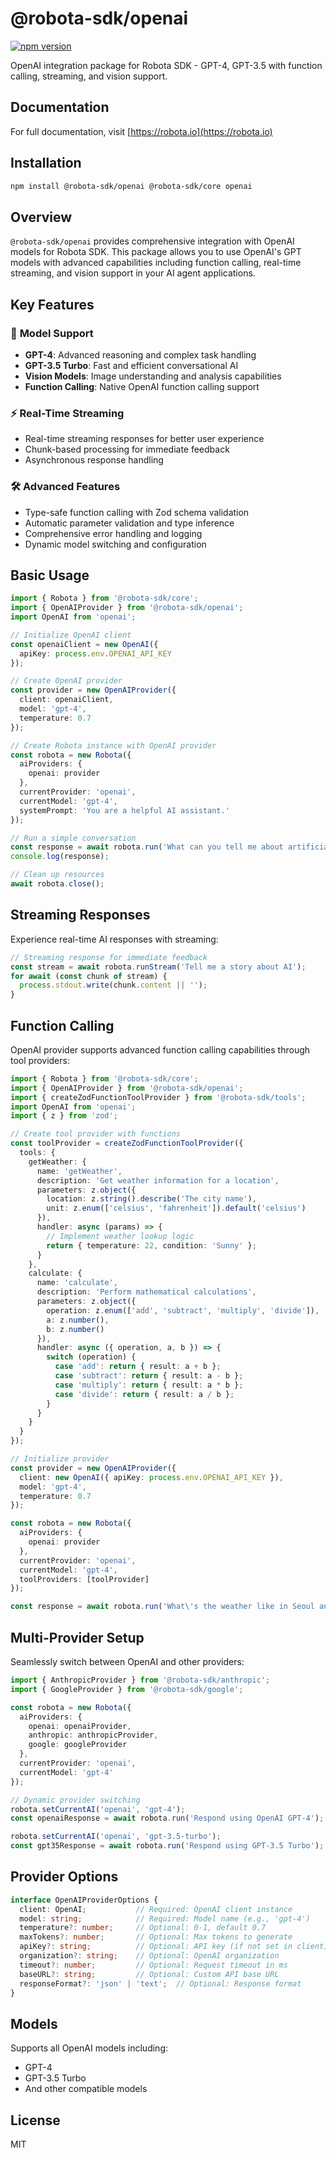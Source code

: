 # @robota-sdk/openai

[![npm version](https://badge.fury.io/js/%40robota-sdk%2Fopenai.svg)](https://www.npmjs.com/package/@robota-sdk/openai)

OpenAI integration package for Robota SDK - GPT-4, GPT-3.5 with function calling, streaming, and vision support.

## Documentation

For full documentation, visit [https://robota.io](https://robota.io)

## Installation

```bash
npm install @robota-sdk/openai @robota-sdk/core openai
```

## Overview

`@robota-sdk/openai` provides comprehensive integration with OpenAI models for Robota SDK. This package allows you to use OpenAI's GPT models with advanced capabilities including function calling, real-time streaming, and vision support in your AI agent applications.

## Key Features

### 🤖 **Model Support**
- **GPT-4**: Advanced reasoning and complex task handling
- **GPT-3.5 Turbo**: Fast and efficient conversational AI
- **Vision Models**: Image understanding and analysis capabilities
- **Function Calling**: Native OpenAI function calling support

### ⚡ **Real-Time Streaming**
- Real-time streaming responses for better user experience
- Chunk-based processing for immediate feedback
- Asynchronous response handling

### 🛠️ **Advanced Features**
- Type-safe function calling with Zod schema validation
- Automatic parameter validation and type inference
- Comprehensive error handling and logging
- Dynamic model switching and configuration

## Basic Usage

```typescript
import { Robota } from '@robota-sdk/core';
import { OpenAIProvider } from '@robota-sdk/openai';
import OpenAI from 'openai';

// Initialize OpenAI client
const openaiClient = new OpenAI({
  apiKey: process.env.OPENAI_API_KEY
});

// Create OpenAI provider
const provider = new OpenAIProvider({
  client: openaiClient,
  model: 'gpt-4',
  temperature: 0.7
});

// Create Robota instance with OpenAI provider
const robota = new Robota({
  aiProviders: {
    openai: provider
  },
  currentProvider: 'openai',
  currentModel: 'gpt-4',
  systemPrompt: 'You are a helpful AI assistant.'
});

// Run a simple conversation
const response = await robota.run('What can you tell me about artificial intelligence?');
console.log(response);

// Clean up resources
await robota.close();
```

## Streaming Responses

Experience real-time AI responses with streaming:

```typescript
// Streaming response for immediate feedback
const stream = await robota.runStream('Tell me a story about AI');
for await (const chunk of stream) {
  process.stdout.write(chunk.content || '');
}
```

## Function Calling

OpenAI provider supports advanced function calling capabilities through tool providers:

```typescript
import { Robota } from '@robota-sdk/core';
import { OpenAIProvider } from '@robota-sdk/openai';
import { createZodFunctionToolProvider } from '@robota-sdk/tools';
import OpenAI from 'openai';
import { z } from 'zod';

// Create tool provider with functions
const toolProvider = createZodFunctionToolProvider({
  tools: {
    getWeather: {
      name: 'getWeather',
      description: 'Get weather information for a location',
      parameters: z.object({
        location: z.string().describe('The city name'),
        unit: z.enum(['celsius', 'fahrenheit']).default('celsius')
      }),
      handler: async (params) => {
        // Implement weather lookup logic
        return { temperature: 22, condition: 'Sunny' };
      }
    },
    calculate: {
      name: 'calculate',
      description: 'Perform mathematical calculations',
      parameters: z.object({
        operation: z.enum(['add', 'subtract', 'multiply', 'divide']),
        a: z.number(),
        b: z.number()
      }),
      handler: async ({ operation, a, b }) => {
        switch (operation) {
          case 'add': return { result: a + b };
          case 'subtract': return { result: a - b };
          case 'multiply': return { result: a * b };
          case 'divide': return { result: a / b };
        }
      }
    }
  }
});

// Initialize provider
const provider = new OpenAIProvider({
  client: new OpenAI({ apiKey: process.env.OPENAI_API_KEY }),
  model: 'gpt-4',
  temperature: 0.7
});

const robota = new Robota({
  aiProviders: {
    openai: provider
  },
  currentProvider: 'openai',
  currentModel: 'gpt-4',
  toolProviders: [toolProvider]
});

const response = await robota.run('What\'s the weather like in Seoul and calculate 15 * 7?');
```

## Multi-Provider Setup

Seamlessly switch between OpenAI and other providers:

```typescript
import { AnthropicProvider } from '@robota-sdk/anthropic';
import { GoogleProvider } from '@robota-sdk/google';

const robota = new Robota({
  aiProviders: {
    openai: openaiProvider,
    anthropic: anthropicProvider,
    google: googleProvider
  },
  currentProvider: 'openai',
  currentModel: 'gpt-4'
});

// Dynamic provider switching
robota.setCurrentAI('openai', 'gpt-4');
const openaiResponse = await robota.run('Respond using OpenAI GPT-4');

robota.setCurrentAI('openai', 'gpt-3.5-turbo');
const gpt35Response = await robota.run('Respond using GPT-3.5 Turbo');
```

## Provider Options

```typescript
interface OpenAIProviderOptions {
  client: OpenAI;           // Required: OpenAI client instance
  model: string;            // Required: Model name (e.g., 'gpt-4')
  temperature?: number;     // Optional: 0-1, default 0.7
  maxTokens?: number;       // Optional: Max tokens to generate
  apiKey?: string;          // Optional: API key (if not set in client)
  organization?: string;    // Optional: OpenAI organization
  timeout?: number;         // Optional: Request timeout in ms
  baseURL?: string;         // Optional: Custom API base URL
  responseFormat?: 'json' | 'text';  // Optional: Response format
}
```

## Models

Supports all OpenAI models including:
- GPT-4
- GPT-3.5 Turbo
- And other compatible models

## License

MIT 